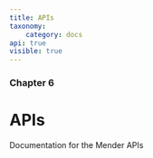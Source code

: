 ```yaml
---
title: APIs
taxonomy:
    category: docs
api: true
visible: true
---
```


### Chapter 6

# APIs

Documentation for the Mender APIs
